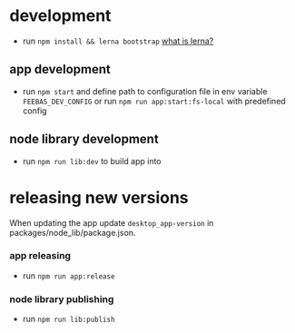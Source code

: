 # development

- run `npm install && lerna bootstrap` [what is lerna?](https://github.com/lerna/lerna)

## app development
- run `npm start` and define path to configuration file in env variable `FEEBAS_DEV_CONFIG` or run `npm run app:start:fs-local` with predefined config

## node library development
- run `npm run lib:dev` to build app into

# releasing new versions

When updating the app update `desktop_app-version` in packages/node_lib/package.json.

### app releasing

- run `npm run app:release`

### node library publishing

- run `npm run lib:publish`